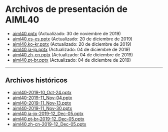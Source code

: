 <!--
This is a machine generated file, and should not be edited, as it will be overwritten with future updates.
-->

# <a name="aiml40-presentation-files"></a>Archivos de presentación de AIML40

- [aiml40.pptx](https://globaleventcdn.blob.core.windows.net/assets/aiml/aiml40/aiml40.pptx) (Actualizado: 30 de noviembre de 2019)
- [aiml40.es-es.pptx](https://globaleventcdn.blob.core.windows.net/assets/aiml/aiml10/aiml40.es-es.pptx) (Actualizado: 20 de diciembre de 2019)
- [aiml40.ko-kr.pptx](https://globaleventcdn.blob.core.windows.net/assets/aiml/aiml10/aiml40.ko-kr.pptx) (Actualizado: 20 de diciembre de 2019)
- [aiml40.ja-jp.pptx](https://globaleventcdn.blob.core.windows.net/assets/aiml/aiml40/aiml40.ja-jp.pptx) (Actualizado: 04 de diciembre de 2019)
- [aiml40.zh-cn.pptx](https://globaleventcdn.blob.core.windows.net/assets/aiml/aiml40/aiml40.zh-cn.pptx) (Actualizado: 04 de diciembre de 2019)
- [aiml40.pt-br.pptx](https://globaleventcdn.blob.core.windows.net/assets/aiml/aiml40/aiml40.pt-br.pptx) (Actualizado: 04 de diciembre de 2019)
---
## <a name="historical-files"></a>Archivos históricos
- [aiml40-2019-10_Oct-24.pptx](https://globaleventcdn.blob.core.windows.net/assets/aiml/aiml40/aiml40-2019-10_Oct-24.pptx)
- [aiml40-2019-11_Nov-04.pptx](https://globaleventcdn.blob.core.windows.net/assets/aiml/aiml40/aiml40-2019-11_Nov-04.pptx)
- [aiml40-2019-11_Nov-13.pptx](https://globaleventcdn.blob.core.windows.net/assets/aiml/aiml40/aiml40-2019-11_Nov-13.pptx)
- [aiml40-2019-11_Nov-30.pptx](https://globaleventcdn.blob.core.windows.net/assets/aiml/aiml40/aiml40-2019-11_Nov-30.pptx)
- [aiml40.ja-jp-2019-12_Dec-05.pptx](https://globaleventcdn.blob.core.windows.net/assets/aiml/aiml40/aiml40.ja-jp-2019-12_Dec-05.pptx)
- [aiml40.pt-br-2019-12_Dec-05.pptx](https://globaleventcdn.blob.core.windows.net/assets/aiml/aiml40/aiml40.pt-br-2019-12_Dec-05.pptx)
- [aiml40.zh-cn-2019-12_Dec-05.pptx](https://globaleventcdn.blob.core.windows.net/assets/aiml/aiml40/aiml40.zh-cn-2019-12_Dec-05.pptx)


